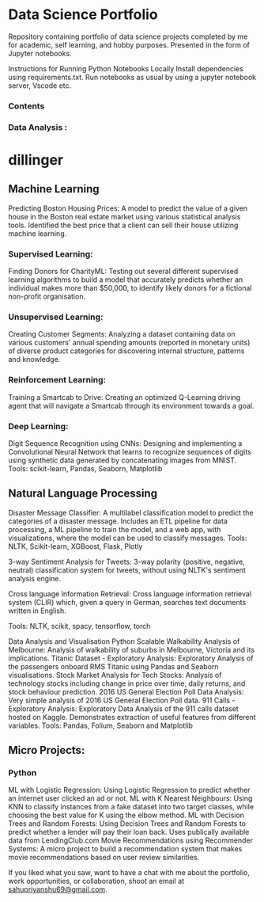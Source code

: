 # Data Science Portfolio
Repository containing portfolio of data science projects completed by me for academic, self learning, and hobby purposes. Presented in the form of Jupyter notebooks.


Instructions for Running Python Notebooks Locally
Install dependencies using requirements.txt.
Run notebooks as usual by using a jupyter notebook server, Vscode etc.
### Contents

### Data Analysis : 

<h1>dillinger</h1>

## Machine Learning

Predicting Boston Housing Prices: A model to predict the value of a given house in the Boston real estate market using various statistical analysis tools. Identified the best price that a client can sell their house utilizing machine learning.
### Supervised Learning: 
Finding Donors for CharityML: Testing out several different supervised learning algorithms to build a model that accurately predicts whether an individual makes more than $50,000, to identify likely donors for a fictional non-profit organisation.
### Unsupervised Learning:
Creating Customer Segments: Analyzing a dataset containing data on various customers' annual spending amounts (reported in monetary units) of diverse product categories for discovering internal structure, patterns and knowledge.
### Reinforcement Learning: 
Training a Smartcab to Drive: Creating an optimized Q-Learning driving agent that will navigate a Smartcab through its environment towards a goal.
### Deep Learning: 
Digit Sequence Recognition using CNNs: Designing and implementing a Convolutional Neural Network that learns to recognize sequences of digits using synthetic data generated by concatenating images from MNIST.
Tools: scikit-learn, Pandas, Seaborn, Matplotlib

## Natural Language Processing
Disaster Message Classifier: A multilabel classification model to predict the categories of a disaster message. Includes an ETL pipeline for data processing, a ML pipeline to train the model, and a web app, with visualizations, where the model can be used to classify messages. Tools: NLTK, Scikit-learn, XGBoost, Flask, Plotly

3-way Sentiment Analysis for Tweets: 3-way polarity (positive, negative, neutral) classification system for tweets, without using NLTK's sentiment analysis engine.

Cross language Information Retrieval: Cross language information retrieval system (CLIR) which, given a query in German, searches text documents written in English.

Tools: NLTK, scikit, spacy, tensorflow, torch

Data Analysis and Visualisation
Python
Scalable Walkability Analysis of Melbourne: Analysis of walkability of suburbs in Melbourne, Victoria and its implications.
Titanic Dataset - Exploratory Analysis: Exploratory Analysis of the passengers onboard RMS Titanic using Pandas and Seaborn visualisations.
Stock Market Analysis for Tech Stocks: Analysis of technology stocks including change in price over time, daily returns, and stock behaviour prediction.
2016 US General Election Poll Data Analysis: Very simple analysis of 2016 US General Election Poll data.
911 Calls - Exploratory Analysis: Exploratory Data Analysis of the 911 calls dataset hosted on Kaggle. Demonstrates extraction of useful features from different variables.
Tools: Pandas, Folium, Seaborn and Matplotlib

## Micro Projects:
### Python

ML with Logistic Regression: Using Logistic Regression to predict whether an internet user clicked an ad or not.
ML with K Nearest Neighbours: Using KNN to classify instances from a fake dataset into two target classes, while choosing the best value for K using the elbow method.
ML with Decision Trees and Random Forests: Using Decision Trees and Random Forests to predict whether a lender will pay their loan back. Uses publically available data from LendingClub.com
Movie Recommendations using Recommender Systems: A micro project to build a recommendation system that makes movie recommendations based on user review similarities.

If you liked what you saw, want to have a chat with me about the portfolio, work opportunities, or collaboration, shoot an email at sahupriyanshu69@gmail.com.

